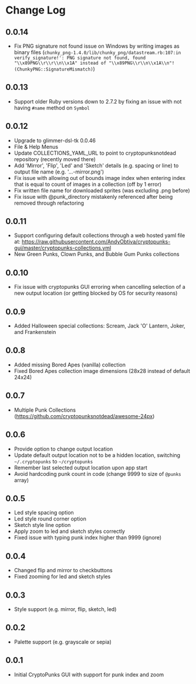 # Change Log

## 0.0.14

- Fix PNG signature not found issue on Windows by writing images as binary files (`chunky_png-1.4.0/lib/chunky_png/datastream.rb:107:in verify_signature!': PNG signature not found, found "\\x89PNG\\r\\r\\n\\x1A" instead of "\\x89PNG\\r\\n\\x1A\\n"! (ChunkyPNG::SignatureMismatch)`)

## 0.0.13

- Support older Ruby versions down to 2.7.2 by fixing an issue with not having `#name` method on `Symbol`

## 0.0.12

- Upgrade to glimmer-dsl-tk 0.0.46
- File & Help Menus
- Update COLLECTIONS_YAML_URL to point to cryptopunksnotdead repository (recently moved there)
- Add 'Mirror', 'Flip', 'Led' and 'Sketch' details (e.g. spacing or line) to output file name (e.g. '...-mirror.png')
- Fix issue with allowing out of bounds image index when entering index that is equal to count of images in a collection (off by 1 error)
- Fix written file name for downloaded sprites (was excluding .png before)
- Fix issue with @punk_directory mistakenly referenced after being removed through refactoring

## 0.0.11

- Support configuring default collections through a web hosted yaml file at: https://raw.githubusercontent.com/AndyObtiva/cryptopunks-gui/master/cryptopunks-collections.yml
- New Green Punks, Clown Punks, and Bubble Gum Punks collections

## 0.0.10

- Fix issue with cryptopunks GUI erroring when cancelling selection of a new output location (or getting blocked by OS for security reasons)

## 0.0.9

- Added Halloween special collections: Scream, Jack 'O' Lantern, Joker, and Frankenstein

## 0.0.8

- Added missing Bored Apes (vanilla) collection
- Fixed Bored Apes collection image dimensions (28x28 instead of default 24x24)

## 0.0.7

- Multiple Punk Collections (https://github.com/cryptopunksnotdead/awesome-24px)

## 0.0.6

- Provide option to change output location
- Update default output location not to be a hidden location, switching `~/.cryptopunks` to `~/cryptopunks`
- Remember last selected output location upon app start
- Avoid hardcoding punk count in code (change 9999 to size of `@punks` array)

## 0.0.5

- Led style spacing option
- Led style round corner option
- Sketch style line option
- Apply zoom to led and sketch styles correctly
- Fixed issue with typing punk index higher than 9999 (ignore)

## 0.0.4

- Changed flip and mirror to checkbuttons
- Fixed zooming for led and sketch styles

## 0.0.3

- Style support (e.g. mirror, flip, sketch, led)

## 0.0.2

- Palette support (e.g. grayscale or sepia)

## 0.0.1

- Initial CryptoPunks GUI with support for punk index and zoom
